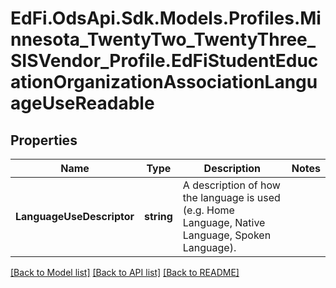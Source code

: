 # EdFi.OdsApi.Sdk.Models.Profiles.Minnesota_TwentyTwo_TwentyThree_SISVendor_Profile.EdFiStudentEducationOrganizationAssociationLanguageUseReadable
## Properties

Name | Type | Description | Notes
------------ | ------------- | ------------- | -------------
**LanguageUseDescriptor** | **string** | A description of how the language is used (e.g. Home Language, Native Language, Spoken Language). | 

[[Back to Model list]](../README.md#documentation-for-models) [[Back to API list]](../README.md#documentation-for-api-endpoints) [[Back to README]](../README.md)

